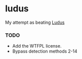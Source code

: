 # ludus

My attempt as beating [Ludus](https://github.com/0xGotcha/Ludus)

### TODO
- Add the WTFPL license.
- Bypass detection methods 2-14